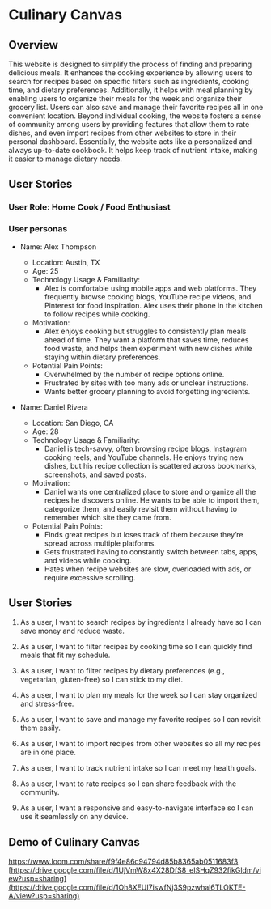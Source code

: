 # Culinary Canvas
## Overview
This website is designed to simplify the process of finding and preparing delicious meals. It enhances the cooking experience by allowing users to search for recipes based on specific filters such as ingredients, cooking time, and dietary preferences. Additionally, it helps with meal planning by enabling users to organize their meals for the week and organize their grocery list. Users can also save and manage their favorite recipes all in one convenient location. Beyond individual cooking, the website fosters a sense of community among users by providing features that allow them to rate dishes, and even import recipes from other websites to store in their personal dashboard. Essentially, the website acts like a personalized and always up-to-date cookbook. It helps keep track of nutrient intake, making it easier to manage dietary needs.

## User Stories
### User Role: Home Cook / Food Enthusiast
### User personas
- Name: Alex Thompson
  - Location: Austin, TX
  - Age: 25
  - Technology Usage & Familiarity:
    - Alex is comfortable using mobile apps and web platforms. They frequently browse cooking blogs, YouTube recipe videos, and Pinterest for food inspiration. Alex uses their phone in the kitchen to follow recipes while cooking.
  - Motivation:
    - Alex enjoys cooking but struggles to consistently plan meals ahead of time. They want a platform that saves time, reduces food waste, and helps them experiment with new dishes while staying within dietary preferences.
  - Potential Pain Points:
    - Overwhelmed by the number of recipe options online.
    - Frustrated by sites with too many ads or unclear instructions.
    - Wants better grocery planning to avoid forgetting ingredients.
   
- Name: Daniel Rivera
  - Location: San Diego, CA
  - Age: 28
  - Technology Usage & Familiarity:
    - Daniel is tech-savvy, often browsing recipe blogs, Instagram cooking reels, and YouTube channels. He enjoys trying new dishes, but his recipe collection is scattered across bookmarks, screenshots, and saved posts.
  - Motivation:
    - Daniel wants one centralized place to store and organize all the recipes he discovers online. He wants to be able to import them, categorize them, and easily revisit them without having to remember which site they came from.
  - Potential Pain Points:
    - Finds great recipes but loses track of them because they’re spread across multiple platforms.
    - Gets frustrated having to constantly switch between tabs, apps, and videos while cooking.
    - Hates when recipe websites are slow, overloaded with ads, or require excessive scrolling.

## User Stories
1. As a user, I want to search recipes by ingredients I already have so I can save money and reduce waste.

2. As a user, I want to filter recipes by cooking time so I can quickly find meals that fit my schedule.

3. As a user, I want to filter recipes by dietary preferences (e.g., vegetarian, gluten-free) so I can stick to my diet.

4. As a user, I want to plan my meals for the week so I can stay organized and stress-free.

5. As a user, I want to save and manage my favorite recipes so I can revisit them easily.

6. As a user, I want to import recipes from other websites so all my recipes are in one place.

7. As a user, I want to track nutrient intake so I can meet my health goals.

8. As a user, I want to rate recipes so I can share feedback with the community.

9. As a user, I want a responsive and easy-to-navigate interface so I can use it seamlessly on any device.

## Demo of Culinary Canvas
https://www.loom.com/share/f9f4e86c94794d85b8365ab0511683f3
[https://drive.google.com/file/d/1UjVmW8x4X28DfS8_eISHqZ932fikGldm/view?usp=sharing](https://drive.google.com/file/d/1Oh8XEUI7iswfNj3S9pzwhal6TLOKTE-A/view?usp=sharing)

 

